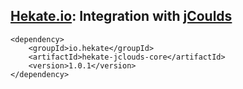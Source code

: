## [Hekate.io](https://github.com/hekate-io/hekate): Integration with [jCoulds](http://jclouds.apache.org/)
 
 ```
 <dependency>
     <groupId>io.hekate</groupId>
     <artifactId>hekate-jclouds-core</artifactId>
     <version>1.0.1</version>
 </dependency>
 ```

